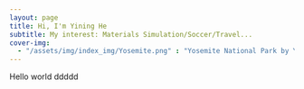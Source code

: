 ```yaml
---
layout: page
title: Hi, I'm Yining He
subtitle: My interest: Materials Simulation/Soccer/Travel...
cover-img:
  - "/assets/img/index_img/Yosemite.png" : "Yosemite National Park by Yining He, June 2016"
---
```


Hello world
ddddd

